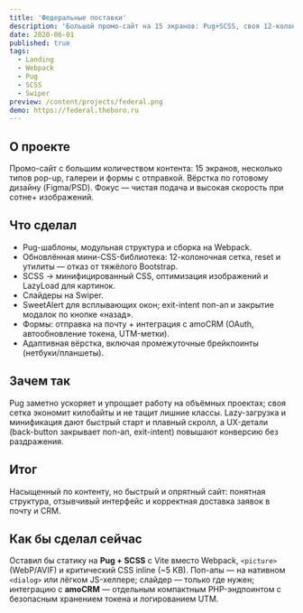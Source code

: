 ```yaml
---
title: 'Федеральные поставки'
description: 'Большой промо-сайт на 15 экранов: Pug+SCSS, своя 12-колоночная сетка, оптимизация изображений и ленивая загрузка.'
date: 2020-06-01
published: true
tags:
  - Landing
  - Webpack
  - Pug
  - SCSS
  - Swiper
preview: /content/projects/federal.png
demo: https://federal.theboro.ru
---
```


## О проекте

Промо-сайт с большим количеством контента: 15 экранов, несколько типов pop-up, галереи и формы с отправкой. Вёрстка по готовому дизайну (Figma/PSD). Фокус — чистая подача и высокая скорость при сотне+ изображений.

## Что сделал

- Pug-шаблоны, модульная структура и сборка на Webpack.
- Обновлённая мини-CSS-библиотека: 12-колоночная сетка, reset и утилиты — отказ от тяжёлого Bootstrap.
- SCSS → минифицированный CSS, оптимизация изображений и LazyLoad для картинок.
- Слайдеры на Swiper.
- SweetAlert для всплывающих окон; exit-intent поп-ап и закрытие модалок по кнопке «назад».
- Формы: отправка на почту + интеграция с amoCRM (OAuth, автообновление токена, UTM-метки).
- Адаптивная вёрстка, включая промежуточные брейкпоинты (нетбуки/планшеты).

## Зачем так

Pug заметно ускоряет и упрощает работу на объёмных проектах; своя сетка экономит килобайты и не тащит лишние классы. Lazy-загрузка и минификация дают быстрый старт и плавный скролл, а UX-детали (back-button закрывает поп-ап, exit-intent) повышают конверсию без раздражения.

## Итог

Насыщенный по контенту, но быстрый и опрятный сайт: понятная структура, отзывчивый интерфейс и корректная доставка заявок в почту и CRM.

## Как бы сделал сейчас

Оставил бы статику на **Pug + SCSS** с Vite вместо Webpack, `<picture>` (WebP/AVIF) и критический CSS inline (~5 KB). Поп-апы — на нативном `<dialog>` или лёгком JS-хелпере; слайдер — только где нужен; интеграцию с **amoCRM** — отдельным компактным PHP-эндпоинтом с безопасным хранением токена и логированием UTM.
